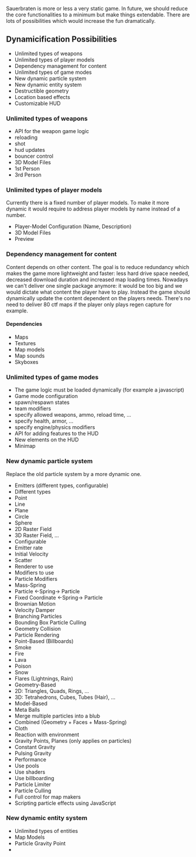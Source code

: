 Sauerbraten is more or less a very static game. In future, we should reduce the core functionalities to a minimum but make things extendable. There are lots of possibilities which would increase the fun dramatically.

## Dynamicification Possibilities

* Unlimited types of weapons
* Unlimited types of player models
* Dependency management for content
* Unlimited types of game modes
* New dynamic particle system
* New dynamic entity system
* Destructible geometry
* Location based effects
* Customizable HUD

### Unlimited types of weapons

* API for the weapon game logic
 * reloading
 * shot
 * hud updates
 * bouncer control
* 3D Model Files
 * 1st Person
 * 3rd Person

### Unlimited types of player models

Currently there is a fixed number of player models. To make it more dynamic it would require to address player models by name instead of a number.

* Player-Model Configuration (Name, Description)
* 3D Model Files
* Preview

### Dependency management for content

Content depends on other content. The goal is to reduce redundancy which makes the game more lightweight and faster: less hard drive space needed, decreased download duration and increased map loading times. Nowadays we can't deliver one single package anymore: it would be too big and we would dictate what content the player have to play. Instead the game should dynamically update the content dependent on the players needs. There's no need to deliver 80 ctf maps if the player only plays regen capture for example.

#### Dependencies

* Maps
 * Textures
 * Map models
 * Map sounds
 * Skyboxes

### Unlimited types of game modes

* The game logic must be loaded dynamically (for example a javascript)
* Game mode configuration
 * spawn/respawn states
  * team modifiers
  * specify allowed weapons, ammo, reload time, ...
  * specify health, armor, ...
 * specify engine/physics modifiers
* API for adding features to the HUD
 * New elements on the HUD
 * Minimap

### New dynamic particle system

Replace the old particle system by a more dynamic one.

* Emitters (different types, configurable)
 * Different types
  * Point
  * Line
  * Plane
  * Circle
  * Sphere
  * 2D Raster Field
  * 3D Raster Field, ...
 * Configurable
  * Emitter rate
  * Initial Velocity
  * Scatter
  * Renderer to use
  * Modifiers to use
* Particle Modifiers
 * Mass-Spring
  * Particle <-Spring-> Particle
  * Fixed Coordinate <-Spring-> Particle
 * Brownian Motion
 * Velocity Damper
 * Branching Particles
 * Bounding Box Particle Culling
 * Geometry Collision
* Particle Rendering
 * Point-Based (Billboards)
  * Smoke
  * Fire
  * Lava
  * Poison
  * Snow
  * Flares (Lightnings, Rain)
 * Geometry-Based
  * 2D: Triangles, Quads, Rings, ...
  * 3D: Tetrahedrons, Cubes, Tubes (Hair), ...
 * Model-Based
 * Meta Balls
  * Merge multiple particles into a blub
 * Combined (Geometry + Faces + Mass-Spring)
  * Cloth
* Reaction with environment
 * Gravity Points, Planes (only applies on particles)
  * Constant Gravity
  * Pulsing Gravity
* Performance
 * Use pools
 * Use shaders
 * Use billboarding
 * Particle Limiter
 * Particle Culling
* Full control for map makers
 * Scripting particle effects using JavaScript

### New dynamic entity system

* Unlimited types of entities
 * Map Models
 * Particle Gravity Point
* 